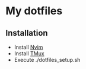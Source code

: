 # My dotfiles

## Installation
- Install [Nvim](https://github.com/neovim/neovim)
- Install [TMux](https://github.com/tmux/tmux.git)
- Execute ./dotfiles_setup.sh
